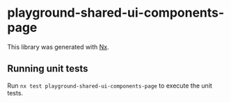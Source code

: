 # playground-shared-ui-components-page

This library was generated with [Nx](https://nx.dev).

## Running unit tests

Run `nx test playground-shared-ui-components-page` to execute the unit tests.
